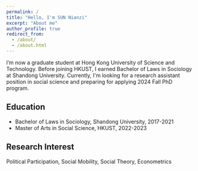 ```yaml
---
permalink: /
title: "Hello, I'm SUN Nianzi"
excerpt: "About me"
author_profile: true
redirect_from: 
  - /about/
  - /about.html
---
```


I’m now a graduate student at Hong Kong University of Science and Technology. Before joining HKUST, I earned Bachelor of Laws in Sociology at Shandong University. Currently, I'm looking for a research assistant position in social science and preparing for applying 2024 Fall PhD program.


Education
------

* Bachelor of Laws in Sociology, Shandong University, 2017-2021
* Master of Arts in Social Science, HKUST, 2022-2023


Research Interest
------
Political Participation, Social Mobility, Social Theory, Econometrics
